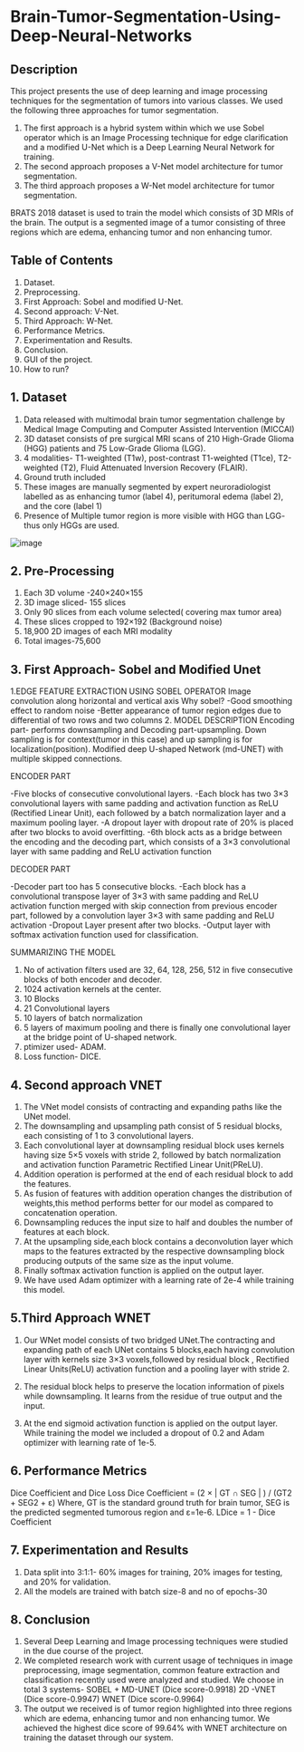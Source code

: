 # Brain-Tumor-Segmentation-Using-Deep-Neural-Networks

## Description
This project presents the use of deep learning and image processing techniques for the segmentation of tumors into various classes. We used the following three approaches for tumor segmentation.
1) The first approach is a hybrid system within which we use Sobel operator which is an Image Processing technique for edge clarification and a modified U-Net which is a Deep Learning Neural Network for training. 
2) The second approach proposes a V-Net model architecture for tumor segmentation.
3) The third approach proposes a W-Net model architecture for tumor segmentation.

BRATS 2018 dataset is used to train the model which consists of 3D MRIs of the brain. The output is a segmented image of a tumor consisting of three regions which are edema, enhancing tumor and non enhancing tumor.

## Table of Contents
1. Dataset.
2. Preprocessing.
3. First Approach: Sobel and modified U-Net. 
4. Second approach: V-Net.
5. Third Approach: W-Net.
6. Performance Metrics.
7. Experimentation and Results.
8. Conclusion.
9. GUI of the project.
10. How to run?

## 1. Dataset
1. Data released with multimodal brain tumor segmentation challenge by Medical Image Computing and Computer Assisted Intervention (MICCAI)
2. 3D dataset consists of pre surgical MRI scans of 210 High-Grade Glioma (HGG) patients and 75 Low-Grade Glioma (LGG).
3. 4 modalities- T1-weighted (T1w), post-contrast T1-weighted (T1ce), T2-weighted (T2), Fluid Attenuated Inversion Recovery (FLAIR).
4. Ground truth included
5. These images are manually segmented by expert neuroradiologist labelled as as enhancing tumor (label 4), peritumoral edema (label 2), and the core (label 1)
6. Presence of Multiple tumor region is more visible with HGG than LGG- thus only HGGs are used.

![image](https://user-images.githubusercontent.com/40360231/122669055-1972e280-d1d9-11eb-94b7-862e6f774ff4.png)


## 2. Pre-Processing

1. Each 3D volume -240×240×155
2. 3D image sliced- 155 slices
3. Only 90 slices from each volume selected( covering max tumor area)
4. These slices cropped to  192×192 (Background noise)
5. 18,900 2D images of each MRI modality
6. Total images-75,600

## 3. First Approach- Sobel and Modified Unet

1.EDGE FEATURE EXTRACTION USING SOBEL OPERATOR
      Image convolution along horizontal and vertical axis 
      Why sobel?
      -Good smoothing effect to random noise
      -Better appearance of tumor region edges due to differential of two rows and two columns
2. MODEL DESCRIPTION
Encoding part- performs downsampling and Decoding part-upsampling.
Down sampling is for context(tumor in this case) and up sampling is for localization(position).
Modified deep U-shaped Network (md-UNET) with multiple skipped connections.

ENCODER PART

-Five blocks of consecutive convolutional layers.
-Each block has two 3×3 convolutional layers with same padding and activation function as ReLU (Rectified Linear Unit), each followed by a batch normalization layer and a
 maximum pooling layer.
-A dropout layer with dropout rate of 20% is placed after two blocks to avoid overfitting.
-6th block acts as a bridge between the encoding and the decoding part, which consists of a 3×3 convolutional layer with same padding and ReLU activation function

DECODER PART

-Decoder part too has 5 consecutive blocks.
-Each block has a convolutional transpose layer of 3×3 with same padding and ReLU activation function merged with skip connection from previous encoder part, followed by a
 convolution layer 3×3 with same padding and ReLU activation
-Dropout Layer present after two blocks.
-Output layer with softmax activation function used for classification.

SUMMARIZING THE MODEL

1. No of activation filters used are 32, 64, 128, 256, 512 in five consecutive blocks of both encoder and decoder.
2. 1024 activation kernels at the center.
3. 10 Blocks
4. 21 Convolutional layers
5. 10 layers of batch normalization 
6. 5 layers of maximum pooling and there is finally one convolutional layer at the bridge point of U-shaped network.
7. ptimizer used- ADAM.
8. Loss function- DICE.

## 4. Second approach VNET

1. The VNet model consists of contracting and expanding paths like the UNet model. 
2. The downsampling and upsampling path consist of 5 residual blocks, each consisting of 1 to 3 convolutional layers.
3. Each convolutional layer at downsampling residual block uses kernels having size 5×5 voxels with stride 2, followed by batch normalization and activation function Parametric 
   Rectified Linear Unit(PReLU). 
4. Addition operation is performed at the end of each residual block to add the features.
5. As fusion of features with addition operation changes the distribution of weights,this method performs better for our model as compared to concatenation operation. 
6. Downsampling reduces the input size to half and doubles the number of features at each block.
7. At the upsampling side,each block contains a deconvolution layer which maps to the features extracted by the respective downsampling block producing outputs of the same size
   as the input volume.
8. Finally softmax activation function is applied on the output layer.
9. We have used Adam optimizer with a learning rate of 2e-4 while training this model.

## 5.Third Approach WNET

1. Our WNet model consists of two bridged UNet.The contracting and expanding path of each UNet contains 5 blocks,each having convolution layer with kernels size 3×3
   voxels,followed by residual block , Rectified Linear Units(ReLU) activation function and a pooling layer with stride 2. 

2. The residual block helps to preserve the location information of pixels while downsampling. It learns from the residue of true output and the input.
3. At the end sigmoid activation function is applied on the output layer. While training the model we included a dropout of 0.2 and Adam optimizer with learning rate of 1e-5.

## 6. Performance Metrics

Dice Coefficient and Dice Loss
	  	Dice Coefficient = (2 × | GT ∩ SEG | ) / (GT2 + SEG2 + ε)
Where, GT is the standard ground truth for brain tumor, SEG is the predicted segmented tumorous region and ε=1e-6.
  		LDice = 1 - Dice Coefficient

## 7. Experimentation and Results

1. Data split into 3:1:1- 60% images for training, 20% images for testing, and 20% for validation.
2. All the models are trained with batch size-8 and no of epochs-30

## 8. Conclusion

1. Several Deep Learning and Image processing techniques were studied in the due course of the project. 
2. We completed research work with current usage of techniques in image preprocessing, image segmentation, common feature extraction and classification recently used were
   analyzed and studied. We choose in total 3 systems-
      SOBEL + MD-UNET (Dice score-0.9918)
      2D -VNET (Dice score-0.9947)
      WNET (Dice score-0.9964)
3. The output we received is of tumor region highlighted into three regions which are edema, enhancing tumor and non enhancing tumor. We achieved the highest dice score of
    99.64% with WNET architecture on training the dataset through our system.
   





























